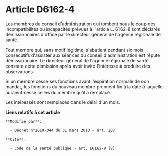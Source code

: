 # Article D6162-4

Les membres du conseil d'administration qui tombent sous le coup des incompatibilités ou incapacités prévues à l'article L.
6162-8 sont déclarés démissionnaires d'office par le directeur général de l'agence régionale de santé. 

Tout membre qui, sans motif légitime, s'abstient pendant six mois consécutifs d'assister aux séances du conseil
d'administration est réputé démissionnaire. Le directeur général de l'agence régionale de santé constate cette démission
après avoir invité l'intéressé à produire des observations. 

Si un membre cesse ses fonctions avant l'expiration normale de son mandat, les fonctions du nouveau membre prennent fin à la
date à laquelle auraient cessé celles du membre qu'il a remplacé. 

Les intéressés sont remplacés dans le délai d'un mois.

**Liens relatifs à cet article**

	**Modifié par**:

	  - Décret n°2010-344 du 31 mars 2010 - art. 207

	**Cite**:

	  - Code de la santé publique - art. L6162-8 (V)
